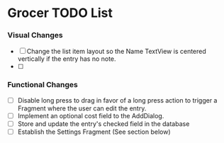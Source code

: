 # Grocer TODO List
  
### Visual Changes
- [ ] Change the list item layout so the Name TextView is centered vertically if the entry has no note.
- [ ]

### Functional Changes
- [ ] Disable long press to drag in favor of a long press action to trigger a Fragment where the user can edit the entry.
- [ ] Implement an optional cost field to the AddDialog.
- [ ] Store and update the entry's checked field in the database
- [ ] Establish the Settings Fragment (See section below)